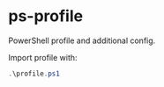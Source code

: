# ps-profile

PowerShell profile and additional config.

Import profile with:

```powershell
.\profile.ps1
```